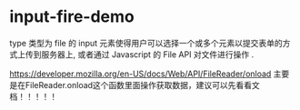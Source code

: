# input-fire-demo
type 类型为 file 的 input 元素使得用户可以选择一个或多个元素以提交表单的方式上传到服务器上, 或者通过 Javascript 的 File API 对文件进行操作 .

https://developer.mozilla.org/en-US/docs/Web/API/FileReader/onload
主要是在FileReader.onload这个函数里面操作获取数据，建议可以先看看文档！！！！！
